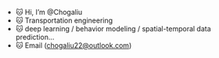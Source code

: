 - 🐱 Hi, I’m @Chogaliu
- 🐱 Transportation engineering
- 🐱 deep learning / behavior modeling / spatial-temporal data prediction...
- 🐱 Email (chogaliu22@outlook.com)

<!---
Chogaliu/Chogaliu is a ✨ special ✨ repository because its `README.md` (this file) appears on your GitHub profile.
You can click the Preview link to take a look at your changes.
--->
